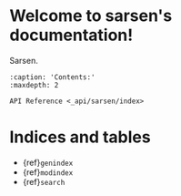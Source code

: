 # Welcome to sarsen's documentation!

Sarsen.

```{toctree}
:caption: 'Contents:'
:maxdepth: 2

API Reference <_api/sarsen/index>
```

# Indices and tables

- {ref}`genindex`
- {ref}`modindex`
- {ref}`search`
